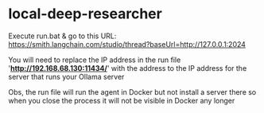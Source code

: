 # local-deep-researcher

Execute run.bat & go to this URL: https://smith.langchain.com/studio/thread?baseUrl=http://127.0.0.1:2024

You will need to replace the IP address in the run file '**http://192.168.68.130:11434/**' with the address to the IP address for the server that runs your Ollama server

Obs, the run file will run the agent in Docker but not install a server there so when you close the process it will not be visible in Docker any longer
